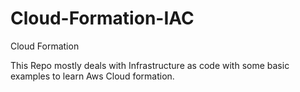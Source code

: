 # Cloud-Formation-IAC
Cloud Formation 

This Repo mostly deals with Infrastructure as code with some basic examples to learn Aws Cloud formation.
